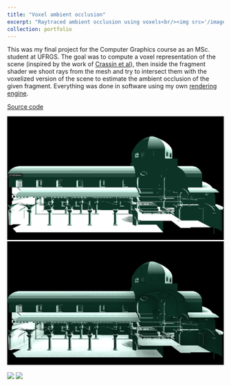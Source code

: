 ```yaml
---
title: "Voxel ambient occlusion"
excerpt: "Raytraced ambient occlusion using voxels<br/><img src='/images/vao.png'>"
collection: portfolio
---
```


This was my final project for the Computer Graphics course as an MSc. student at UFRGS.
The goal was to compute a voxel representation of the scene (inspired by the work of
[Crassin et al](http://maverick.inria.fr/Membres/Cyril.Crassin/thesis/)), then inside
the fragment shader we shoot rays from the mesh and try to intersect them with the voxelized
version of the scene to estimate the ambient occlusion of the given fragment. Everything
was done in software using my own [rendering engine](https://luisclaudio26.github.io/portfolio/realtime/).

[Source code](https://github.com/luisclaudio26/RenderingPipeline)

<img src='/images/vao_sibenik_noao.png'> <img src='/images/vao_sibenik_ao.png'>

<img src='/images/vao_breakfastroom.png'>

<img src='/images/vao_bedroom.png'>
